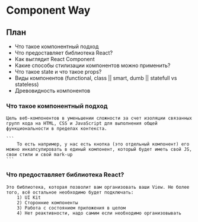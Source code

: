 # Component Way

## План
 * Что такое компонентный подход
 * Что предоставляет библиотека React?
 * Как выглядит React Component
 * Какие способы стилизации компонентов можно применить?
 * Что такое state и что такое props?
 * Виды компонентов (functional, class || smart, dumb || statefull vs stateless)
 * Древовидность компонентов



 ### Что такое компонентный подход

    Цель веб-компонентов в уменьшении сложности за счет изоляции связанных групп кода на HTML, CSS и JavaScript для выполнения общей функциональности в пределах контекста.

    ```
        То есть например, у нас есть кнопка (это отдельный компонент) его можно инкапсулировать в единый компонент, который будет иметь свой JS, свои стили и свой mark-up
    ```

 ### Что предоставляет библиотека React?

    Это библиотека, которая позволит вам организовать ваши View. Не более того, всё остальное необходимо будет подключать:
        1) UI Kit
        2) Сторонние компоненты
        3) Работа с состоянием приложения в целом
        4) Нет реактивности, надо самим если необходимо организовывать
